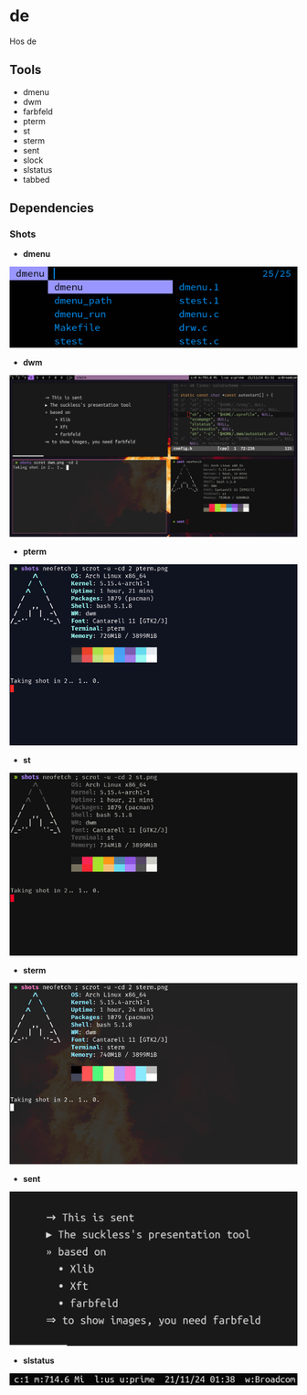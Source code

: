 # de
Hos de

## Tools

- dmenu
- dwm
- farbfeld
- pterm
- st
- sterm
- sent
- slock
- slstatus
- tabbed

## Dependencies

### Shots

- __dmenu__

![dmenu-shot](shots/dmenu.png)

- __dwm__

![dwm-shot](shots/dwm.png)

- __pterm__

![pterm-shot](shots/pterm.png)

- __st__

![st-shot](shots/st.png)

- __sterm__

![sterm-shot](shots/sterm.png)

- __sent__

![sent-shot](shots/sent.png)

- __slstatus__

![slstatus-shot](shots/slstatus.png)

